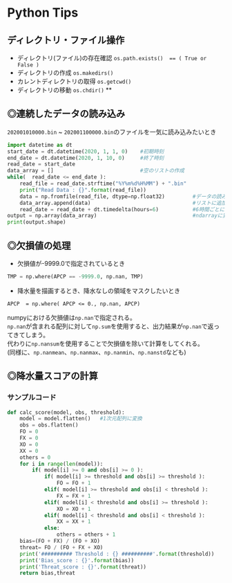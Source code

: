 # Python Tips

## ディレクトリ・ファイル操作
* ディレクトリ(ファイル)の存在確認
`os.path.exists()  == ( True or False )`
* ディレクトリの作成
`os.makedirs()`
* カレントディレクトリの取得
`os.getcwd()`
* ディレクトリの移動
`os.chdir()`
**


## ◎連続したデータの読み込み

`202001010000.bin` ~ `202001100000.bin`のファイルを一気に読み込みたいとき

```python
import datetime as dt
start_date = dt.datetime(2020, 1, 1, 0)    #初期時刻
end_date = dt.datetime(2020, 1, 10, 0)     #終了時刻
read_date = start_date
data_array = []                            #空のリストの作成
while(  read_date <= end_date ):
    read_file = read_date.strftime("%Y%m%d%H%MM") + ".bin"
    print("Read Data : {}".format(read_file))
    data = np.fromfile(read_file, dtype=np.float32)         #データの読み込み(np.float32=4by浮動小数点数)
    data_array.append(data)                                 #リストに追加
    read_date = read_date + dt.timedelta(hours=6)           #6時間ごとに時刻を更新する
output = np.array(data_array)                               #ndarrayに変換
print(output.shape)
```

## ◎欠損値の処理

* 欠損値が-9999.0で指定されているとき

```python
TMP = np.where(APCP == -9999.0, np.nan, TMP)
```

* 降水量を描画するとき、降水なしの領域をマスクしたいとき

```
APCP  = np.where( APCP <= 0., np.nan, APCP)
```

numpyにおける欠損値は`np.nan`で指定される。  
`np.nan`が含まれる配列に対して`np.sum`を使用すると、出力結果が`np.nan`で返ってきてしまう。  
代わりに`np.nansum`を使用することで欠損値を除いて計算をしてくれる。  
(同様に、`np.nanmean`、`np.nanmax`、`np.nanmin`、`np.nanstd`なども)

## ◎降水量スコアの計算

### サンプルコード

```python
def calc_score(model, obs, threshold):
    model = model.flatten()   #1次元配列に変換
    obs = obs.flatten()
    FO = 0
    FX = 0
    XO = 0
    XX = 0
    others = 0
    for i in range(len(model)):
        if( model[i] >= 0 and obs[i] >= 0 ):
            if( model[i] >= threshold and obs[i] >= threshold ):
                FO = FO + 1
            elif( model[i] >= threshold and obs[i] < threshold ):
                FX = FX + 1
            elif( model[i] < threshold and obs[i] >= threshold ):
                XO = XO + 1
            elif( model[i] < threshold and obs[i] < threshold ):
                XX = XX + 1
            else:
                others = others + 1
    bias=(FO + FX) / (FO + XO)
    threat= FO / (FO + FX + XO)
    print('########## Threshold : {} ##########'.format(threshold))
    print('Bias_score : {}'.format(bias))
    print('Threat_score : {}'.format(threat))
    return bias,threat
```
